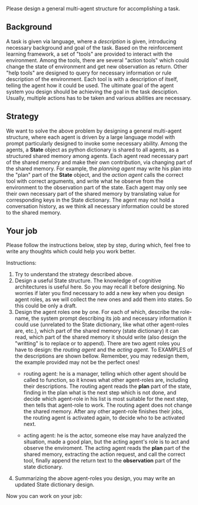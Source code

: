 Please design a general multi-agent structure for accomplishing a task.

## Background
A task is given via language, where a *description* is given, introducing
necessary background and goal of the task. Based on the reinforcement learning
framework, a set of "tools" are provided to interact with the environment. Among
the tools, there are several "action tools" which could change the state of environment
and get new observation as return. Other "help tools" are designed to query for
necessary information or rule description of the environment. Each tool is with
a description of itself, telling the agent how it could be used. The ultimate goal
of the agent system you design should be achieving the goal in the task desciption.
Usually, multiple actions has to be taken and various abilities are necessary.

## Strategy
We want to solve the above problem by designing a general multi-agent structure,
where each agent is driven by a large language model with prompt particularly 
designed to invoke some necessary ability. Among the agents, a **State** object
as python dictionary is shared to all agents, as a structured shared memory among agents.
Each agent read necessary part of the shared memory and make their own contribution,
via changing part of the shared memory. For example, the *planning agent* may write
his plan into the "plan" part of the **State** object, and the *action agent* calls
the correct tool with correct arguments, and write what he observe from the environment
to the observation part of the state. Each agent may only see their own necessary part
of the shared memory by translating value for corresponding keys in the State dictionary.
The agent may not hold a conversation history, as we think all necessary information could
be stored to the shared memory.

## Your job
Please follow the instructions below, step by step, during which, feel free to write any thoughts
which could help you work better.

Instructions:
1. Try to understand the strategy described above.
2. Design a useful State structure. The knowledge of cognitive architectures is useful here. 
   So you may recall it before designing. No worries if later you find necessary to add a new
   key when you design agent roles, as we will collect the new ones and add them into states.
   So this could be only a draft. 
3. Design the agent roles one by one. For each of which, describe the role-name, the system prompt
   describing its job and necessary information it could use (unrelated to the State dictionary, like what other 
   agent-roles are, etc.), which part
   of the shared memory (state dictionary) it can read, which part of the shared memory it should
   write (also design the "writting" is to replace or to append). There are two agent roles you have to
   design: the *routing agent* and the *acting agent*. To EXAMPLES of the descriptions are shown bellow.
   Remember, you may redesign them, the example provided may not be the perfect ones!
   - routing agent: he is a manager, telling which other agent should be called to function, so it
                    knows what other agent-roles are, including their descriptions.
                    The routing agent reads the **plan** part of the state, finding in the plan
                    what is the next step which is not done, and decide which agent-role in his list 
                    is most suitable for the next step, then tells that agent-role to work. 
                    The routing agent does not change the shared memory.
                    After any other agent-role finishes their jobs, the routing agent is activated again,
                    to decide who to be activated next.
                    
   - acting agent: he is the actor, someone else may have analyzed the situation, made a good plan,
                   but the acting agent's role is to act and observe the enviroment.
                   The acting agent reads the **plan** part of the shared memory, extracting the action
                   request, and call the correct tool, finally append the return text to the **observation**
                   part of the state dictionary.
4. Summarizing the above agent-roles you design, you may write an updated State dictionary design.        

Now you can work on your job:
